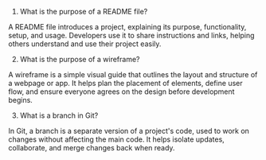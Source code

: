 1. What is the purpose of a README file?

A README file introduces a project, explaining its purpose, functionality, setup, and usage. Developers use it to share instructions and links, helping others understand and use their project easily.


2. What is the purpose of a wireframe?

A wireframe is a simple visual guide that outlines the layout and structure of a webpage or app. It helps plan the placement of elements, define user flow, and ensure everyone agrees on the design before development begins.


3. What is a branch in Git?

In Git, a branch is a separate version of a project's code, used to work on changes without affecting the main code. It helps isolate updates, collaborate, and merge changes back when ready.
